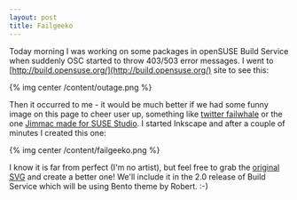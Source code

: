 ```yaml
---
layout: post
title: Failgeeko
---
```


Today morning I was working on some packages in openSUSE Build Service when suddenly OSC started to throw 403/503 error messages. I went to [http://build.opensuse.org/](http://build.opensuse.org/) site to see this:

{% img center /content/outage.png %}

Then it occurred to me - it would be much better if we had some funny image on this page to cheer user up, something like [twitter failwhale](http://franciemedia.files.wordpress.com/2009/04/twitter_fail_whale.jpg) or the one [Jimmac made for SUSE Studio](http://jimmac.musichall.cz/log/?p=798). I started Inkscape and after a couple of minutes I created this one:

{% img center /content/failgeeko.png %}

I know it is far from perfect (I'm no artist), but feel free to grab the [original SVG](/content/failgeeko.svg) and create a better one! We'll include it in the 2.0 release of Build Service which will be using Bento theme by Robert. :-)

